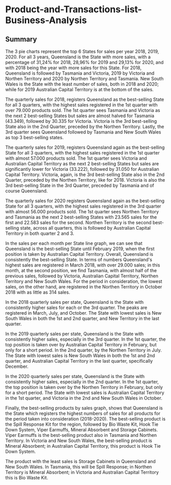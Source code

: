 # Product-and-Transactions-list-Business-Analysis
## Summary

The 3 pie charts represent the top 6 States for sales per year 2018, 2019, 2020. For all 3 years, Queensland is the State with more sales, with a percentage of 31,24% for 2018, 28,96% for 2019 and 29,13% for 2020, and with 2018 being the year with more sales for this State.
For 2018, Queensland is followed by Tasmania and Victoria, 2019 by Victoria and Northen Territory and 2020 by Northen Territory and Tasmania.
New South Wales is the State with the least number of sales, both in 2018 and 2020; while for 2019 Australian Capital Territory is at the bottom of the sales.

The quarterly sales for 2018, registers Queensland as the best-selling State for all 3 quarters, with the highest sales registered in the 1st quarter with over 79.000 products sold. The 1st quarter sees Tasmania and Victoria as the next 2 best-selling States but sales are almost halved for Tasmania (43.349), followed by 30.335 for Victoria.
Victoria is the 3rd best-selling State also in the 2nd Quarter, preceded by the Northen Territory.
Lastly, the 3rd quarter sees Queensland followed by Tasmania and New South Wales as top 3 best-selling states.

The quarterly sales for 2019, registers Queensland again as the best-selling State for all 3 quarters, with the highest sales registered in the 1st quarter with almost 57.000 products sold. The 1st quarter sees Victoria and Australian Capital Territory as the next 2 best-selling States but sales are significantly lower for Victoria (33.222), followed by 31.050 for Australian Capital Territory.
Victoria, again, is the 3rd best-selling State also in the 2nd Quarter, preceded by the Northen Territory, like for 2018.
Victoria is also the 3rd best-selling State in the 3rd Quarter, preceded by Tasmania and of course Queensland.

The quarterly sales for 2020 registers Queensland again as the best-selling State for all 3 quarters, with the highest sales registered in the 3rd quarter with almost 56.000 products sold. The 1st quarter sees Northen Territory and Tasmania as the next 2 best-selling States with 23.565 sales for the first and 22.583 sales for the second.
Northen Territory is the second best-selling state, across all quarters, this is followed by Australian Capital Territory in both quarter 2 and 3.

In the sales per each month per State line graph, we can see that Queensland is the best-selling State until February 2019, when the first position is taken by Australian Capital Territory. Overall, Queensland is consistently the best-selling State.
In terms of numbers Queensland's highest sales are registered in March 2018, with over 29.000 sales; in this month, at the second position, we find Tasmania, with almost half of the previous sales, followed by Victoria, Australian Capital Territory, Northen Territory and New South Wales.
For the period in consideration, the lowest sales, on the other hand, are registered in the Northen Territory in October 2018 with as little as 314 sales.

In the 2018 quarterly sales per state, Queensland is the State with consistently higher sales for each or the 3rd quarter. The peaks are registered in March, July, and October. The State with lowest sales is New South Wales in both the 1st and 2nd quarter, and New Territory in the last quarter.

In the 2019 quarterly sales per state, Queensland is the State with consistently higher sales, especially in the 3rd quarter.
In the 1st quarter, the top position is taken over by Australian Capital Territory in February, but only for a short period. In the 2nd quarter, by the Northen Territory in July.
The State with lowest sales is New South Wales in both the 1st and 2nd quarter, and Australian Capital Territory in the last quarter, specifically December.

In the 2020 quarterly sales per state, Queensland is the State with consistently higher sales, especially in the 2nd quarter.
In the 1st quarter, the top position is taken over by the Northen Territory in February, but only for a short period.
The State with lowest sales is Australian Capital Territory in the 1st quarter, and Victoria in the 2nd and New South Wales in October.

Finally, the best-selling products by sales graph, shows that Queensland is the State which registers the highest numbers of sales for all products for the period taken into consideration (2018-2020).
The best-selling product is the Spill Response Kit for the region, followed by Bio Waste Kit, Hook Tie Down System, Viper Earmuffs, Mineral Absorbent and Storage Cabinets.
Viper Earmuffs is the best-selling product also in Tasmania and Northen Territory.
In Victoria and New South Wales, the best-selling product is Mineral Absorbent; in Australian Capital Territory, this product is Hook Tie Down System.

The product with the least sales is Storage Cabinets in Queensland and New South Wales. In Tasmania, this will be Spill Response; in Northen Territory is Mineral Absorbent; in Victoria and Australian Capital Territory this is Bio Waste Kit.
